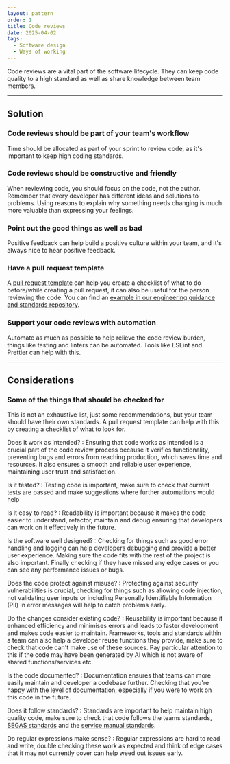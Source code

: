 ```yaml
---
layout: pattern
order: 1
title: Code reviews
date: 2025-04-02
tags:
  - Software design
  - Ways of working
---
```


Code reviews are a vital part of the software lifecycle. They can keep code quality to a high standard as well as share knowledge between team members.

---

## Solution

### Code reviews should be part of your team's workflow

Time should be allocated as part of your sprint to review code, as it's important to keep high coding standards.

### Code reviews should be constructive and friendly

When reviewing code, you should focus on the code, not the author. Remember that every developer has different ideas and solutions to problems. Using reasons to explain why something needs changing is much more valuable than expressing your feelings.

### Point out the good things as well as bad

Positive feedback can help build a positive culture within your team, and it's always nice to hear positive feedback.

### Have a pull request template

A [pull request template](https://docs.github.com/en/communities/using-templates-to-encourage-useful-issues-and-pull-requests/creating-a-pull-request-template-for-your-repository) can help you create a checklist of what to do before/while creating a pull request, it can also be useful for the person reviewing the code. You can find an [example in our engineering guidance and standards repository](https://github.com/UKHomeOffice/engineering-guidance-and-standards/blob/main/.github/PULL_REQUEST_TEMPLATE.md).

### Support your code reviews with automation

Automate as much as possible to help relieve the code review burden, things like testing and linters can be automated. Tools like ESLint and Prettier can help with this.

---

## Considerations

### Some of the things that should be checked for

This is not an exhaustive list, just some recommendations, but your team should have their own standards. A pull request template can help with this by creating a checklist of what to look for.

Does it work as intended?
: Ensuring that code works as intended is a crucial part of the code review process because it verifies functionality, preventing bugs and errors from reaching production, which saves time and resources. It also ensures a smooth and reliable user experience, maintaining user trust and satisfaction.

Is it tested?
: Testing code is important, make sure to check that current tests are passed and make suggestions where further automations would help

Is it easy to read?
: Readability is important because it makes the code easier to understand, refactor, maintain and debug ensuring that developers can work on it effectively in the future.

Is the software well designed?
: Checking for things such as good error handling and logging can help developers debugging and provide a better user experience. Making sure the code fits with the rest of the project is also important. Finally checking if they have missed any edge cases or you can see any performance issues or bugs.

Does the code protect against misuse?
: Protecting against security vulnerabilities is crucial, checking for things such as allowing code injection, not validating user inputs or including Personally Identifiable Information (PII) in error messages will help to catch problems early.

Do the changes consider existing code?
: Reusability is important because it enhanced efficiency and minimises errors and leads to faster development and makes code easier to maintain. Frameworks, tools and standards within a team can also help a developer reuse functions they provide, make sure to check that code can't make use of these sources. Pay particular attention to this if the code may have been generated by AI which is not aware of shared functions/services etc.

Is the code documented?
: Documentation ensures that teams can more easily maintain and developer a codebase further. Checking that you're happy with the level of documentation, especially if you were to work on this code in the future.

Does it follow standards?
: Standards are important to help maintain high quality code, make sure to check that code follows the teams standards, [SEGAS standards](/standards/) and the [service manual standards](https://www.gov.uk/service-manual).

Do regular expressions make sense?
: Regular expressions are hard to read and write, double checking these work as expected and think of edge cases that it may not currently cover can help weed out issues early.
